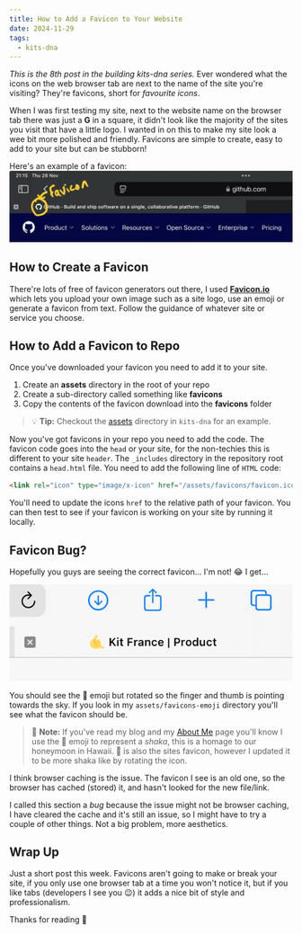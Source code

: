 ```yaml
---
title: How to Add a Favicon to Your Website
date: 2024-11-29
tags:
  - kits-dna
---
```

*This is the 8th post in the building kits-dna series.* Ever wondered what the icons on the web browser tab are next to the name of the site you're visiting? They're favicons, short for *favourite icons*.

When I was first testing my site, next to the website name on the browser tab there was just a **G** in a square, it didn't look like the majority of the sites you visit that have a little logo. I wanted in on this to make my site look a wee bit more polished and friendly. Favicons are simple to create, easy to add to your site but can be stubborn!

Here's an example of a favicon:
![Screenshot of a favicon on a browser tab](/assets/screenshots/favicon.jpeg)

## How to Create a Favicon

There're lots of free of favicon generators out there, I used [**Favicon.io**](https://favicon.io/) which lets you upload your own image such as a site logo, use an emoji or generate a favicon from text. Follow the guidance of whatever site or service you choose.

## How to Add a Favicon to Repo

Once you've downloaded your favicon you need to add it to your site.

1. Create an **assets** directory in the root of your repo
2. Create a sub-directory called something like **favicons**
3. Copy the contents of the favicon download into the **favicons** folder

> :bulb: **Tip:** Checkout the [assets](https://github.com/makendon/kits-dna/tree/main/assets) directory in `kits-dna` for an example.

Now you've got favicons in your repo you need to add the code. The favicon code goes into the `head` or your site, for the non-techies this is different to your site `header`. The `_includes` directory in the repository root contains a `head.html` file. You need to add the following line of `HTML` code:

```html
<link rel="icon" type="image/x-icon" href="/assets/favicons/favicon.ico">
```

You'll need to update the icons `href` to the relative path of your favicon. You can then test to see if your favicon is working on your site by running it locally.

## Favicon Bug?

Hopefully you guys are seeing the correct favicon... I'm not! :joy: I get...

![Screenshot of kits-dna favicon bug](/assets/screenshots/kitsdna-favicon-old.jpeg)

You should see the :call_me_hand: emoji but rotated so the finger and thumb is pointing towards the sky. If you look in my `assets/favicons-emoji` directory you'll see what the favicon should be.

> :memo: **Note:** If you've read my blog and my [About Me](/about) page you'll know I use the :call_me_hand: emoji to represent a *shaka*, this is a homage to our honeymoon in Hawaii. :call_me_hand: is also the sites favicon, however I updated it to be more shaka like by rotating the icon.

I think browser caching is the issue. The favicon I see is an old one, so the browser has cached (stored) it, and hasn't looked for the new file/link.

I called this section a *bug* because the issue might not be browser caching, I have cleared the cache and it's still an issue, so I might have to try a couple of other things. Not a big problem, more aesthetics.

## Wrap Up

Just a short post this week. Favicons aren't going to make or break your site, if you only use one browser tab at a time you won't notice it, but if you like tabs (developers I see you :wink:) it adds a nice bit of style and professionalism.

Thanks for reading :call_me_hand:
